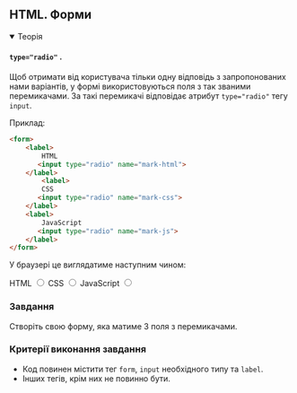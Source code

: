 ## HTML. Форми

<details open>
  <summary>Теорія</summary>

#### `type="radio"` .

Щоб отримати від користувача тільки одну відповідь з запропонованих нами варіантів, у формі використовуються поля з так званими перемикачами. За такі перемикачі відповідає атрибут `type="radio"` тегу `input`. 

Приклад:

```html
<form>
    <label>
        HTML
       <input type="radio" name="mark-html">
    </label>
        <label>
        CSS
       <input type="radio" name="mark-css">
    </label>
    <label>
        JavaScript
       <input type="radio" name="mark-js">
    </label>
</form>
```

У браузері це виглядатиме наступним чином:

<div class="browser">
<form>
    <label>
        HTML
       <input type="radio" name="mark-html">
    </label>
        <label>
        CSS
       <input type="radio" name="mark-css">
    </label>
    <label>
        JavaScript
       <input type="radio" name="mark-js">
    </label>
</form>
</div>

</details>

<h3 class="task">Завдання</h3>

Створіть свою форму, яка матиме 3 поля з перемикачами.

<h3 class="test">Критерії виконання завдання</h3>

- Код повинен містити тег `form`, `input` необхідного типу та `label`.
- Інших тегів, крім них не повинно бути.


